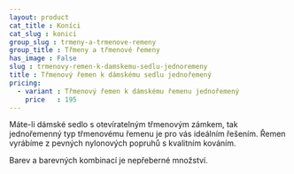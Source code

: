 ```yaml
---
layout: product
cat_title : Koníci
cat_slug : konici
group_slug : trmeny-a-trmenove-remeny
group_title : Třmeny a třmenové řemeny
has_image : False
slug : trmenovy-remen-k-damskemu-sedlu-jednoremeny
title : Třmenový řemen k dámskému sedlu jednořemený
pricing:
  - variant : Třmenový řemen k dámskému řemenu jednořemený
    price   : 195
---
```


Máte-li dámské sedlo s otevíratelným třmenovým zámkem, tak jednořemenný typ třmenovému řemenu je pro vás ideálním řešením. Řemen vyrábíme z pevných nylonových popruhů s kvalitním kováním.

Barev a barevných kombinací je nepřeberné množství.

